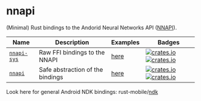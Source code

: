 # nnapi

(Minimal) Rust bindings to the Andorid Neural Networks API ([NNAPI](https://developer.android.com/ndk/reference/group/neural-networks#group___neural_networks_1gaaea7d6481c0077bf9547fdb887b55fe6)).

Name | Description | Examples | Badges
--- | --- | --- | ---
[`nnapi-sys`](./nnapi-sys) | Raw FFI bindings to the NNAPI | [here](./nnapi-sys/examples/) | [![crates.io](https://img.shields.io/crates/v/nnapi-sys.svg)](https://crates.io/crates/nnapi-sys) [![crates.io](https://docs.rs/nnapi-sys/badge.svg)](https://docs.rs/nnapi-sys)
[`nnapi`](./nnapi) | Safe abstraction of the bindings | [here](./nnapi-sys/examples/) | [![crates.io](https://img.shields.io/crates/v/nnapi.svg)](https://crates.io/crates/nnapi) [![crates.io](https://docs.rs/nnapi/badge.svg)](https://docs.rs/nnapi)

Look here for general Android NDK bindings: rust-mobile/[ndk](https://github.com/rust-mobile/ndk)